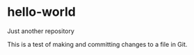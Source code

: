 # hello-world
Just another repository

This is a test of making and committing changes to a file in Git.
